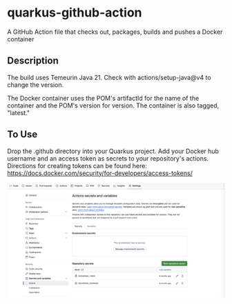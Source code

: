# quarkus-github-action
A GitHub Action file that checks out, packages, builds and pushes a Docker container

## Description
The build uses Temeurin Java 21.  Check with actions/setup-java@v4 to change the version.

The Docker container uses the POM's artifactId for the name of the container and the POM's version for version.  The container is also tagged, "latest."

## To Use
Drop the .github directory into your Quarkus project.  Add your Docker hub username and an access token as secrets to your repository's actions.  Directions for creating tokens can be found here: https://docs.docker.com/security/for-developers/access-tokens/

![actions-secrets-values](actions-secrets-values.png)


